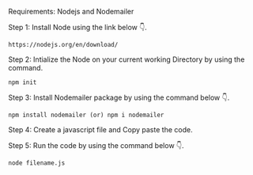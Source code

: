 Requirements: Nodejs and Nodemailer

Step 1: Install Node using the link below 👇.

    https://nodejs.org/en/download/

Step 2: Intialize the Node on your current working Directory by using the command.

    npm init

Step 3: Install Nodemailer package by using the command below 👇.

    npm install nodemailer (or) npm i nodemailer

Step 4: Create a javascript file and Copy paste the code.

Step 5: Run the code by using the command below 👇.

    node filename.js
